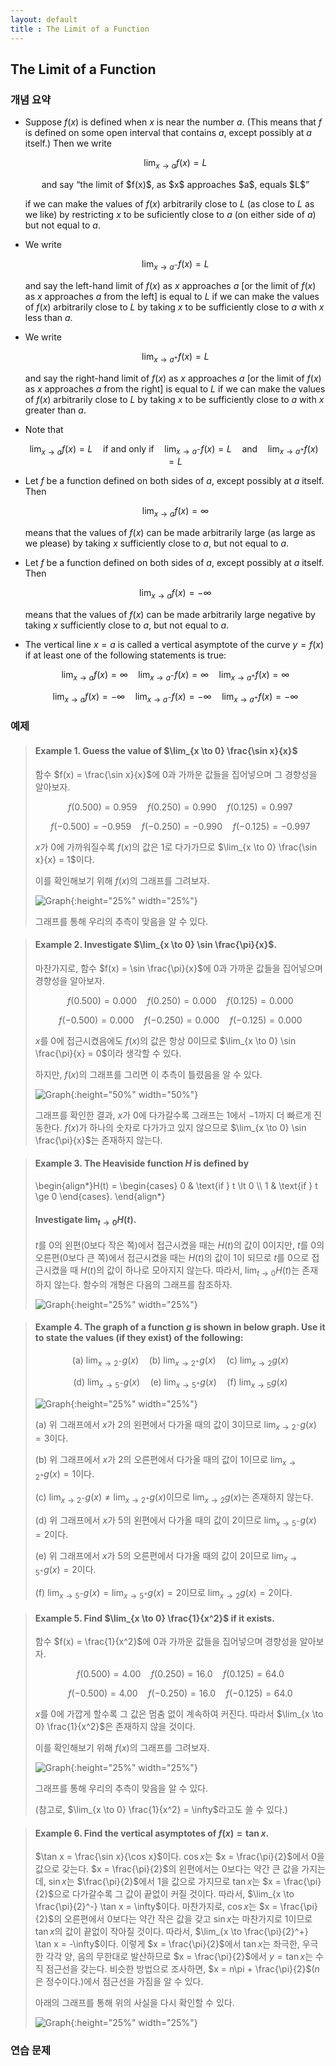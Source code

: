 ```yaml
---
layout: default
title : The Limit of a Function
---
```


## The Limit of a Function

### 개념 요약

- Suppose $f(x)$ is defined when $x$ is near the number $a$. (This means that $f$ is defined on some open interval that contains $a$, except possibly at $a$ itself.) Then we write

    $$\lim_{x \to a} f(x) = L$$

    <center>and say “the limit of $f(x)$, as $x$ approaches $a$, equals $L$”</center>

    if we can make the values of $f(x)$ arbitrarily close to $L$ (as close to $L$ as we like) by restricting $x$ to be suficiently close to $a$ (on either side of $a$) but not equal to $a$.

- We write 
    
    $$\lim_{x \to a^-} f(x) =L$$

    and say the left-hand limit of $f(x)$ as $x$ approaches $a$ [or the limit of $f(x)$ as $x$ approaches $a$ from the left] is equal to $L$ if we can make the values of $f(x)$ arbitrarily close to $L$ by taking $x$ to be sufficiently close to $a$ with $x$ less than $a$.
    
- We write 
    
    $$\lim_{x \to a^+} f(x) =L$$

    and say the right-hand limit of $f(x)$ as $x$ approaches $a$ [or the limit of $f(x)$ as $x$ approaches $a$ from the right] is equal to $L$ if we can make the values of $f(x)$ arbitrarily close to $L$ by taking $x$ to be sufficiently close to $a$ with $x$ greater than $a$. 

- Note that

    $$\lim_{x \to a} f(x) = L \quad \text{if and only if} \quad \lim_{x \to a^-} f(x) = L \quad \text{and} \quad \lim_{x \to a^+} f(x) = L$$

- Let $f$ be a function defined on both sides of $a$, except possibly at $a$ itself. Then

    $$\lim_{x \to a} f(x) = \infty$$

    means that the values of $f(x)$ can be made arbitrarily large (as large as we please) by taking $x$ sufficiently close to $a$, but not equal to $a$.

- Let $f$ be a function defined on both sides of $a$, except possibly at $a$ itself. Then

    $$\lim_{x \to a} f(x) = -\infty$$

    means that the values of $f(x)$ can be made arbitrarily large negative by taking $x$ sufficiently close to $a$, but not equal to $a$.

- The vertical line $x = a$ is called a vertical asymptote of the curve $y = f(x)$ if at least one of the following statements is true:

    $$\lim_{x \to a} f(x) = \infty \quad \lim_{x \to a^-} f(x) = \infty \quad \lim_{x \to a^+} f(x) = \infty$$

    $$\lim_{x \to a} f(x) = -\infty \quad \lim_{x \to a^-} f(x) = -\infty \quad \lim_{x \to a^+} f(x) = -\infty$$

### 예제

> #### Example 1. Guess the value of $\lim_{x \to 0} \frac{\sin x}{x}$ 
>
> 함수 $f(x) = \frac{\sin x}{x}$에 $0$과 가까운 값들을 집어넣으며 그 경향성을 알아보자.
>
> $$f(0.500) = 0.959 \quad f(0.250) = 0.990 \quad f(0.125) = 0.997$$
>
> $$f(-0.500) = -0.959 \quad f(-0.250) = -0.990 \quad f(-0.125) = -0.997$$
>
> $x$가 $0$에 가까워질수록 $f(x)$의 값은 $1$로 다가가므로 $\lim_{x \to 0} \frac{\sin x}{x} = 1$이다.
>
> 이를 확인해보기 위해 $f(x)$의 그래프를 그려보자.
>
> ![Graph](./assets/2/1.png){:height="25%" width="25%"}
>
> 그래프를 통해 우리의 추측이 맞음을 알 수 있다.

> #### Example 2. Investigate $\lim_{x \to 0} \sin \frac{\pi}{x}$.
>
> 마찬가지로, 함수 $f(x) = \sin \frac{\pi}{x}$에 $0$과 가까운 값들을 집어넣으며 경향성을 알아보자.
>
> $$f(0.500) = 0.000 \quad f(0.250) = 0.000 \quad f(0.125) = 0.000$$
>
> $$f(-0.500) = 0.000 \quad f(-0.250) = 0.000 \quad f(-0.125) = 0.000$$
>
> $x$를 $0$에 접근시켰음에도 $f(x)$의 값은 항상 $0$이므로 $\lim_{x \to 0} \sin \frac{\pi}{x} = 0$이라 생각할 수 있다.
>
> 하지만, $f(x)$의 그래프를 그리면 이 추측이 틀렸음을 알 수 있다.
>
> ![Graph](./assets/2/2.png){:height="50%" width="50%"}
>
> 그래프를 확인한 결과, $x$가 $0$에 다가갈수록 그래프는 $1$에서 $-1$까지 더 빠르게 진동한다. $f(x)$가 하나의 숫자로 다가가고 있지 않으므로 $\lim_{x \to 0} \sin \frac{\pi}{x}$는 존재하지 않는다.

> #### Example 3. The Heaviside function $H$ is defined by
>
> \begin{align\*}H(t) = \begin{cases} 0 & \text{if } t \lt 0 \\\\ 1 & \text{if } t \ge 0 \end{cases}. \end{align\*}
>
> #### Investigate $\lim_{t \to 0} H(t)$.
>
> $t$를 $0$의 왼편($0$보다 작은 쪽)에서 접근시켰을 때는 $H(t)$의 값이 $0$이지만, $t$를 $0$의 오른편($0$보다 큰 쪽)에서 접근시켰을 때는 $H(t)$의 값이 $1$이 되므로 $t$를 $0$으로 접근시켰을 때 $H(t)$의 값이 하나로 모아지지 않는다. 따라서, $\lim_{t \to 0} H(t)$는 존재하지 않는다. 함수의 개형은 다음의 그래프를 참조하자.
>
> ![Graph](./assets/2/3.png){:height="25%" width="25%"}

> #### Example 4. The graph of a function $g$ is shown in below graph. Use it to state the values (if they exist) of the following:
>
> $$ \text{(a) } \lim_{x \to 2^-} g(x) \quad \text{(b) } \lim_{x \to 2^+} g(x) \quad \text{(c) } \lim_{x \to 2} g(x)$$
>
> $$ \text{(d) } \lim_{x \to 5^-} g(x) \quad \text{(e) } \lim_{x \to 5^+} g(x) \quad \text{(f) } \lim_{x \to 5} g(x)$$
>
> ![Graph](./assets/2/4.png){:height="25%" width="25%"}
>
> (a) 위 그래프에서 $x$가 $2$의 왼편에서 다가올 때의 값이 $3$이므로 $\lim_{x \to 2^-} g(x) = 3$이다.
>
> (b) 위 그래프에서 $x$가 $2$의 오른편에서 다가올 때의 값이 $1$이므로 $\lim_{x \to 2^+} g(x) = 1$이다.
>
> (c) $\lim_{x \to 2^-} g(x) \ne \lim_{x \to 2^+} g(x)$이므로 $\lim_{x \to 2} g(x)$는 존재하지 않는다.
>
> (d) 위 그래프에서 $x$가 $5$의 왼편에서 다가올 때의 값이 $2$이므로 $\lim_{x \to 5^-} g(x) = 2$이다.
>
> (e) 위 그래프에서 $x$가 $5$의 오른편에서 다가올 때의 값이 $2$이므로 $\lim_{x \to 5^+} g(x) = 2$이다.
>
> (f) $\lim_{x \to 5^-} g(x) = \lim_{x \to 5^+} g(x) = 2$이므로 $\lim_{x \to 2} g(x) = 2$이다.

> #### Example 5. Find $\lim_{x \to 0} \frac{1}{x^2}$ if it exists.
>
> 함수 $f(x) = \frac{1}{x^2}$에 $0$과 가까운 값들을 집어넣으며 경향성을 알아보자.
>
> $$f(0.500) = 4.00 \quad f(0.250) = 16.0 \quad f(0.125) = 64.0$$
>
> $$f(-0.500) = 4.00 \quad f(-0.250) = 16.0 \quad f(-0.125) = 64.0$$
>
> $x$를 $0$에 가깝게 할수록 그 값은 멈춤 없이 계속하여 커진다. 따라서 $\lim_{x \to 0} \frac{1}{x^2}$은 존재하지 않을 것이다.
>
> 이를 확인해보기 위해 $f(x)$의 그래프를 그려보자.
>
> ![Graph](./assets/2/5.png){:height="25%" width="25%"}
>
> 그래프를 통해 우리의 추측이 맞음을 알 수 있다.
>
> (참고로, $\lim_{x \to 0} \frac{1}{x^2} = \infty$라고도 쓸 수 있다.)

> #### Example 6. Find the vertical asymptotes of $f(x) = \tan x$.
>
> $\tan x = \frac{\sin x}{\cos x}$이다. $\cos x$는 $x = \frac{\pi}{2}$에서 $0$을 값으로 갖는다. $x = \frac{\pi}{2}$의 왼편에서는 $0$보다는 약간 큰 값을 가지는데, $\sin x$는 $\frac{\pi}{2}$에서 1을 값으로 가지므로 $\tan x$는 $x = \frac{\pi}{2}$으로 다가갈수록 그 값이 끝없이 커질 것이다. 따라서, $\lim_{x \to \frac{\pi}{2}^-} \tan x = \infty$이다. 마찬가지로, $\cos x$는 $x = \frac{\pi}{2}$의 오른편에서 $0$보다는 약간 작은 값을 갖고 $\sin x$는 마찬가지로 $1$이므로 $\tan x$의 값이 끝없이 작아질 것이다. 따라서, $\lim_{x \to \frac{\pi}{2}^+} \tan x = -\infty$이다. 이렇게 $x = \frac{\pi}{2}$에서 $\tan x$는 좌극한, 우극한 각각 양, 음의 무한대로 발산하므로 $x = \frac{\pi}{2}$에서 $y= \tan x$는 수직 점근선을 갖는다. 비슷한 방법으로 조사하면, $x = n\pi + \frac{\pi}{2}$($n$은 정수이다.)에서 점근선을 가짐을 알 수 있다.
>
> 아래의 그래프를 통해 위의 사실을 다시 확인할 수 있다.
>
> ![Graph](./assets/2/6.png){:height="25%" width="25%"}

### 연습 문제